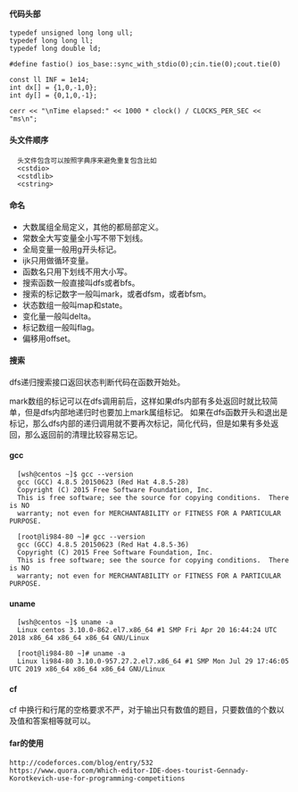 #### 代码头部

    typedef unsigned long long ull;
    typedef long long ll;
    typedef long double ld;

    #define fastio() ios_base::sync_with_stdio(0);cin.tie(0);cout.tie(0)

    const ll INF = 1e14;
    int dx[] = {1,0,-1,0};
    int dy[] = {0,1,0,-1};

    cerr << "\nTime elapsed:" << 1000 * clock() / CLOCKS_PER_SEC << "ms\n";

#### 头文件顺序

      头文件包含可以按照字典序来避免重复包含比如
      <cstdio>
      <cstdlib>
      <cstring>
      
#### 命名
  
* 大数属组全局定义，其他的都局部定义。
* 常数全大写变量全小写不带下划线。
* 全局变量一般用g开头标记。
* ijk只用做循环变量。
* 函数名只用下划线不用大小写。
* 搜索函数一般直接叫dfs或者bfs。
* 搜索的标记数字一般叫mark，或者dfsm，或者bfsm。
* 状态数组一般叫map和state。
* 变化量一般叫delta。
* 标记数组一般叫flag。
* 偏移用offset。
      
#### 搜索

dfs递归搜索接口返回状态判断代码在函数开始处。

mark数组的标记可以在dfs调用前后，这样如果dfs内部有多处返回时就比较简单，但是dfs内部地递归时也要加上mark属组标记。
如果在dfs函数开头和退出是标记，那么dfs内部的递归调用就不要再次标记，简化代码，但是如果有多处返回，那么返回前的清理比较容易忘记。

#### gcc

      [wsh@centos ~]$ gcc --version
      gcc (GCC) 4.8.5 20150623 (Red Hat 4.8.5-28)
      Copyright (C) 2015 Free Software Foundation, Inc.
      This is free software; see the source for copying conditions.  There is NO
      warranty; not even for MERCHANTABILITY or FITNESS FOR A PARTICULAR PURPOSE.
      
      [root@li984-80 ~]# gcc --version
      gcc (GCC) 4.8.5 20150623 (Red Hat 4.8.5-36)
      Copyright (C) 2015 Free Software Foundation, Inc.
      This is free software; see the source for copying conditions.  There is NO
      warranty; not even for MERCHANTABILITY or FITNESS FOR A PARTICULAR PURPOSE.


#### uname 
      [wsh@centos ~]$ uname -a
      Linux centos 3.10.0-862.el7.x86_64 #1 SMP Fri Apr 20 16:44:24 UTC 2018 x86_64 x86_64 x86_64 GNU/Linux 
      
      [root@li984-80 ~]# uname -a
      Linux li984-80 3.10.0-957.27.2.el7.x86_64 #1 SMP Mon Jul 29 17:46:05 UTC 2019 x86_64 x86_64 x86_64 GNU/Linux
      

#### cf

cf 中换行和行尾的空格要求不严，对于输出只有数值的题目，只要数值的个数以及值和答案相等就可以。

#### far的使用

    http://codeforces.com/blog/entry/532
    https://www.quora.com/Which-editor-IDE-does-tourist-Gennady-Korotkevich-use-for-programming-competitions
